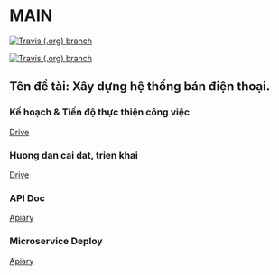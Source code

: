 # MAIN 
[![Travis (.org) branch](https://img.shields.io/travis/IT-s-Thesis/main/reactjs)](https://travis-ci.org/IT-s-Thesis/main/branches)

[![Travis (.org) branch](https://img.shields.io/travis/IT-s-Thesis/main/master)](https://travis-ci.org/IT-s-Thesis/main/branches)

## Tên đề tài: Xây dựng hệ thống bán điện thoại.

### Kế hoạch & Tiến độ thực thiện công việc
[Drive](https://drive.google.com/drive/folders/1DB8k_X-iexqGBJC1rhrZd9UL6Fr8lYA6?usp=sharing)

### Huong dan cai dat, trien khai
[Drive](https://drive.google.com/drive/folders/1VCfvUNrPceRN29xGwpoczHLwe8pCTTHI?usp=sharing)

### API Doc
[Apiary](https://peterdinh.docs.apiary.io/#)

### Microservice Deploy
[Apiary](https://github.com/IT-s-Thesis/deploy)

